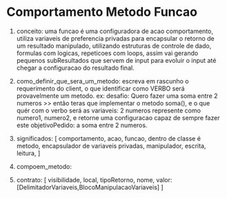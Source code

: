 # Comportamento Metodo Funcao

1. conceito: uma funcao é uma configuradora de acao comportamento, utiliza variaveis de preferencia privadas para encapsular o retorno de um resultado manipulado, utilizando estruturas de controle de dado, formulas com logicas, repeticoes com loops, assim vai gerando pequenos subResultados que servem de input para evoluir o input até chegar a configuracao do resultado final.

1. como_definir_que_sera_um_metodo: escreva em rascunho o requerimento do client, o que identificar como VERBO será provavelmente um metodo. ex: desafio: Quero fazer uma soma entre 2 numeros >> então teras que implementar o metodo soma(), e o que quér com o verbo será as variaveis: 2 numeros represente como numero1, numero2, e retorne uma configuracao capaz de sempre fazer este objetivoPedido: a soma entre 2 numeros.

2. significados: [ comportamento, acao, funcao, dentro de classe é metodo, encapsulador de variaveis privadas, manipulador, escrita, leitura, ]

3. compoem_metodo:
  1. contrato: [ visibilidade, local, tipoRetorno, nome, valor: [DelimitadorVariaveis,BlocoManipulacaoVariaveis] ]